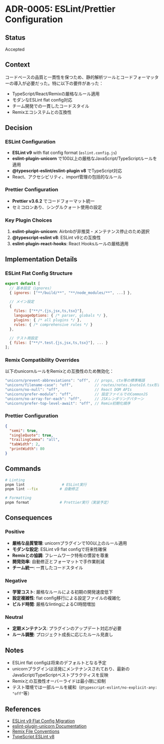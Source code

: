 # ADR-0005: ESLint/Prettier Configuration

## Status

Accepted

## Context

コードベースの品質と一貫性を保つため、静的解析ツールとコードフォーマッターの導入が必要だった。特に以下の要件があった：

- TypeScript/React/Remixの厳格なルール適用
- モダンなESLint flat config対応
- チーム開発での一貫したコードスタイル
- Remixエコシステムとの互換性

## Decision

### ESLint Configuration

- **ESLint v9** with flat config format (`eslint.config.js`)
- **eslint-plugin-unicorn** で100以上の厳格なJavaScript/TypeScriptルールを適用
- **@typescript-eslint/eslint-plugin v8** でTypeScript対応
- React、アクセシビリティ、import管理の包括的なルール

### Prettier Configuration

- **Prettier v3.6.2** でコードフォーマット統一
- セミコロンあり、シングルクォート使用の設定

### Key Plugin Choices

1. **eslint-plugin-unicorn**: Airbnbが非推奨・メンテナンス停止のため選択
2. **@typescript-eslint v8**: ESLint v9との互換性
3. **eslint-plugin-react-hooks**: React Hooksルールの厳格適用

## Implementation Details

### ESLint Flat Config Structure

```javascript
export default [
  // 基本設定（ignores）
  { ignores: ["**/build/**", "**/node_modules/**", ...] },
  
  // メイン設定
  {
    files: ["**/*.{js,jsx,ts,tsx}"],
    languageOptions: { /* parser, globals */ },
    plugins: { /* all plugins */ },
    rules: { /* comprehensive rules */ }
  },
  
  // テスト用設定
  { files: ["**/*.test.{js,jsx,ts,tsx}"], ... }
];
```

### Remix Compatibility Overrides

以下のunicornルールをRemixとの互換性のため無効化：

```javascript
"unicorn/prevent-abbreviations": "off",  // props, ctx等の標準略語
"unicorn/filename-case": "off",          // routes/notes.$noteId.tsx形式
"unicorn/no-null": "off",                // React DOM APIs
"unicorn/prefer-module": "off",          // 設定ファイルでのCommonJS
"unicorn/no-array-for-each": "off",      // JSXレンダリングパターン
"unicorn/prefer-top-level-await": "off", // Remix初期化順序
```

### Prettier Configuration

```json
{
  "semi": true,
  "singleQuote": true,
  "trailingComma": "all",
  "tabWidth": 2,
  "printWidth": 80
}
```

## Commands

```bash
# Linting
pnpm lint                 # ESLint実行
pnpm lint --fix          # 自動修正

# Formatting
pnpm format              # Prettier実行（実装予定）
```

## Consequences

### Positive

- **厳格な品質管理**: unicornプラグインで100以上のルール適用
- **モダンな設定**: ESLint v9 flat configで将来性確保
- **Remixとの協調**: フレームワーク特有の慣習を尊重
- **開発効率**: 自動修正とフォーマットで手作業削減
- **チーム統一**: 一貫したコードスタイル

### Negative

- **学習コスト**: 厳格なルールによる初期の開発速度低下
- **設定複雑性**: flat config移行による設定ファイルの複雑化
- **ビルド時間**: 厳格なlintingによるCI時間増加

### Neutral

- **定期メンテナンス**: プラグインのアップデート対応が必要
- **ルール調整**: プロジェクト成長に応じたルール見直し

## Notes

- ESLint flat configは将来のデフォルトとなる予定
- unicornプラグインは活発にメンテナンスされており、最新のJavaScript/TypeScriptベストプラクティスを反映
- Remixとの互換性オーバーライドは最小限に抑制
- テスト環境では一部ルールを緩和（`@typescript-eslint/no-explicit-any: "off"`等）

## References

- [ESLint v9 Flat Config Migration](https://eslint.org/docs/latest/use/configure/configuration-files)
- [eslint-plugin-unicorn Documentation](https://github.com/sindresorhus/eslint-plugin-unicorn)
- [Remix File Conventions](https://remix.run/docs/en/main/file-conventions)
- [TypeScript ESLint v8](https://typescript-eslint.io/getting-started)